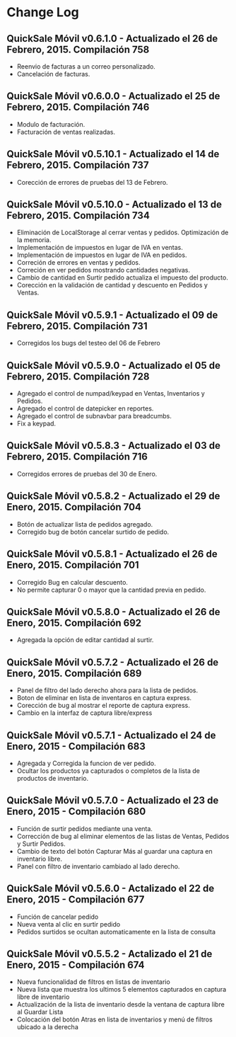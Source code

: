 # Change Log

## QuickSale Móvil v0.6.1.0 - Actualizado el 26 de Febrero, 2015. Compilación 758
  * Reenvio de facturas a un correo personalizado.
  * Cancelación de facturas.

## QuickSale Móvil v0.6.0.0 - Actualizado el 25 de Febrero, 2015. Compilación 746
  * Modulo de facturación.
  * Facturación de ventas realizadas.

## QuickSale Móvil v0.5.10.1 - Actualizado el 14 de Febrero, 2015. Compilación 737
  * Corección de errores de pruebas del 13 de Febrero.

## QuickSale Móvil v0.5.10.0 - Actualizado el 13 de Febrero, 2015. Compilación 734
  * Eliminación de LocalStorage al cerrar ventas y pedidos. Optimización de la memoria.
  * Implementación de impuestos en lugar de IVA en ventas.
  * Implementación de impuestos en lugar de IVA en pedidos.
  * Correción de errores en ventas y pedidos.
  * Correción en ver pedidos mostrando cantidades negativas.
  * Cambio de cantidad en Surtir pedido actualiza el impuesto del producto.
  * Corección en la validación de cantidad y descuento en Pedidos y Ventas.

## QuickSale Móvil v0.5.9.1 - Actualizado el 09 de Febrero, 2015. Compilación 731
  * Corregidos los bugs del testeo del 06 de Febrero

## QuickSale Móvil v0.5.9.0 - Actualizado el 05 de Febrero, 2015. Compilación 728
  * Agregado el control de numpad/keypad en Ventas, Inventarios y Pedidos.
  * Agregado el control de datepicker en reportes.
  * Agregado el control de subnavbar para breadcumbs.
  * Fix a keypad.

## QuickSale Móvil v0.5.8.3 - Actualizado el 03 de Febrero, 2015. Compilación 716
  * Corregidos errores de pruebas del 30 de Enero.

## QuickSale Móvil v0.5.8.2 - Actualizado el 29 de Enero, 2015. Compilación 704
  * Botón de actualizar lista de pedidos agregado.
  * Corregido bug de botón cancelar surtido de pedido.

## QuickSale Móvil v0.5.8.1 - Actualizado el 26 de Enero, 2015. Compilación 701
  * Corregido Bug en calcular descuento.
  * No permite capturar 0 o mayor que la cantidad previa en pedido.

## QuickSale Móvil v0.5.8.0 - Actualizado el 26 de Enero, 2015. Compilación 692
  * Agregada la opción de editar cantidad al surtir.

## QuickSale Móvil v0.5.7.2 - Actualizado el 26 de Enero, 2015. Compilación 689
  * Panel de filtro del lado derecho ahora para la lista de pedidos.
  * Boton de eliminar en lista de inventaros en captura express.
  * Corección de bug al mostrar el reporte de captura express.
  * Cambio en la interfaz de captura libre/express
  
## QuickSale Móvil v0.5.7.1 - Actualizado el 24 de Enero, 2015 - Compilación 683
  * Agregada y Corregida la funcion de ver pedido.
  * Ocultar los productos ya capturados o completos de la lista de productos de inventario.

## QuickSale Móvil v0.5.7.0 - Actualizado el 23 de Enero, 2015 - Compilación 680
  * Función de surtir pedidos mediante una venta.
  * Corrección de bug al eliminar elementos de las listas de Ventas, Pedidos y Surtir Pedidos.
  * Cambio de texto del botón Capturar Más al guardar una captura en inventario libre.
  * Panel con filtro de inventario cambiado al lado derecho.

## QuickSale Móvil v0.5.6.0 - Actalizado el 22 de Enero, 2015 - Compilación 677
  * Función de cancelar pedido
  * Nueva venta al clic en surtir pedido
  * Pedidos surtidos se ocultan automaticamente en la lista de consulta

## QuickSale Móvil v0.5.5.2 - Actalizado el 21 de Enero, 2015 - Compilación 674
  * Nueva funcionalidad de filtros en listas de inventario
  * Nueva lista que muestra los ultimos 5 elementos capturados en captura libre de inventario
  * Actualización de la lista de inventario desde la ventana de captura libre al Guardar Lista
  * Colocación del botón Atras en lista de inventarios y menú de filtros ubicado a la derecha
